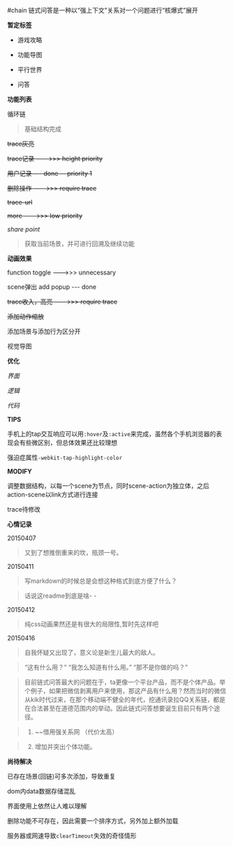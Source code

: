 #chain
链式问答是一种以“强上下文”关系对一个问题进行“核爆式”展开

**暂定标签**

* 游戏攻略

* 功能导图

* 平行世界

* 问答

**功能列表**

循环链

>基础结构完成

~~trace灰亮~~

~~trace记录 --->>> height priority~~

~~用户记录 --- done
-- priority 1~~

~~删除操作 --->>> require trace~~

~~trace-url~~

~~more --->>> low priority~~

*share point*

>获取当前场景，并可进行回溯及继续功能

**动画效果**

function toggle
--->>> unnecessary

scene弹出
 add popup --- done

~~trace收入，高亮
--->>> require trace~~

~~添加动作缩放~~

添加场景与添加行为区分开

视觉导图

**优化**

*界面*

*逻辑*

*代码*

**TIPS**

手机上的tap交互响应可以用`:hover`及`:active`来完成，虽然各个手机浏览器的表现会有些微区别，但总体效果还比较理想

强迫症属性`-webkit-tap-highlight-color`

**MODIFY**

调整数据结构，以每一个scene为节点，同时scene-action为独立体，之后action-scene以link方式进行连接

trace待修改

**心情记录**

20150407

>又到了想推倒重来的坎，瓶颈一号。

20150411

>写markdown的时候总是会想这种格式到底方便了什么？

>话说这readme到底是啥- -

20150412

>纯css动画果然还是有很大的局限性,暂时先这样吧

20150416

>自我怀疑又出现了，意义论是新生儿最大的敌人。

>“这有什么用？” “我怎么知道有什么用。” “那不是你做的吗？” 

>目前链式问答最大的问题在于，ta更像一个平台产品，而不是个体产品。举个例子，如果把微信剥离用户来使用，那这产品有什么用？然而当时的微信从kik时代过来，在那个移动端不健全的年代，挖通讯录拉QQ关系链，都是在合法甚至在道德范围内的举动。因此链式问答想要诞生目前只有两个途径。

>1. ~~借用强关系网 （代价太高）

>2. 增加并突出个体功能。

**尚待解决**

已存在场景(回链)可多次添加，导致重复

dom内data数据存储混乱

界面使用上依然让人难以理解

删除功能不可存在，因此需要一个排序方式，另外加上额外加载

服务器或网速导致`clearTimeout`失效的奇怪情形